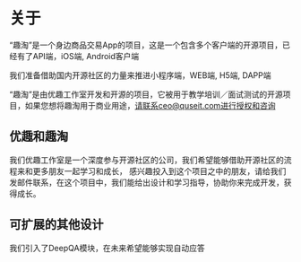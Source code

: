 # 关于

“趣淘”是一个身边商品交易App的项目，这是一个包含多个客户端的开源项目，已经有了API端，iOS端, Android客户端

我们准备借助国内开源社区的力量来推进小程序端，WEB端, H5端, DAPP端

“趣淘”是由优趣工作室开发和开源的项目，它被用于教学培训／面试测试的开源项目，如果您想将趣淘用于商业用途，请联系ceo@quseit.com进行授权和咨询


## 优趣和趣淘

我们优趣工作室是一个深度参与开源社区的公司，我们希望能够借助开源社区的流程来和更多朋友一起学习和成长，
感兴趣投入到这个项目之中的朋友，请给我们发邮件联系，在这个项目中，我们能给出设计和学习指导，协助你来完成开发，获得成长。


## 可扩展的其他设计

我们引入了DeepQA模块，在未来希望能够实现自动应答

